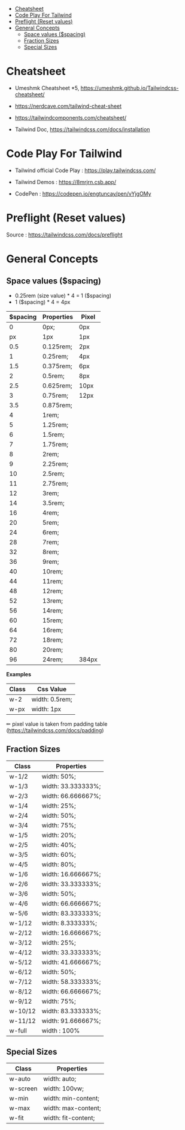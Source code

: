 
- [Cheatsheet](#cheatsheet)
- [Code Play For Tailwind](#code-play-for-tailwind)
- [Preflight (Reset values)](#preflight-reset-values)
- [General Concepts](#general-concepts)
  - [Space values ($spacing)](#space-values-spacing)
  - [Fraction Sizes](#fraction-sizes)
  - [Special Sizes](#special-sizes)

# Cheatsheet

- Umeshmk Cheatsheet *5, https://umeshmk.github.io/Tailwindcss-cheatsheet/

- https://nerdcave.com/tailwind-cheat-sheet

- https://tailwindcomponents.com/cheatsheet/

- Tailwind Doc, https://tailwindcss.com/docs/installation



# Code Play For Tailwind

- Tailwind official Code Play : https://play.tailwindcss.com/

- Tailwind Demos : https://8mrjrn.csb.app/

- CodePen : https://codepen.io/engtuncay/pen/vYjgOMy

# Preflight (Reset values)

Source  : https://tailwindcss.com/docs/preflight

# General Concepts

## Space values ($spacing)

- 0.25rem (size value) * 4 = 1 ($spacing)
- 1 ($spacing) * 4 = 4px

$spacing| Properties | Pixel
--------|------------|------
0       | 0px;       | 0px
px      | 1px        | 1px
0.5     | 0.125rem;  | 2px
1       | 0.25rem;   | 4px
1.5     | 0.375rem;  | 6px
2       | 0.5rem;    | 8px
2.5     | 0.625rem;  | 10px
3       | 0.75rem;   | 12px
3.5     | 0.875rem;  |
4       | 1rem;      |
5       | 1.25rem;   |
6       | 1.5rem;    |
7       | 1.75rem;   |
8       | 2rem;      |
9       | 2.25rem;   |
10      | 2.5rem;    |
11      | 2.75rem;   |
12      | 3rem;      |
14      | 3.5rem;    |
16      | 4rem;      |
20      | 5rem;      |
24      | 6rem;      |
28      | 7rem;      |
32      | 8rem;      |
36      | 9rem;      |
40      | 10rem;     |
44      | 11rem;     |
48      | 12rem;     |
52      | 13rem;     |
56      | 14rem;     |
60      | 15rem;     |
64      | 16rem;     |
72      | 18rem;     |
80      | 20rem;     |
96      | 24rem;     | 384px

**Examples**

Class | Css Value
------|---------------
w-2   | width: 0.5rem;
w-px  | width: 1px


✏ pixel value is taken from padding table (https://tailwindcss.com/docs/padding)

## Fraction Sizes

Class   | Properties
--------|-------------------
w-1/2   | width: 50%;
w-1/3   | width: 33.333333%;
w-2/3   | width: 66.666667%;
w-1/4   | width: 25%;
w-2/4   | width: 50%;
w-3/4   | width: 75%;
w-1/5   | width: 20%;
w-2/5   | width: 40%;
w-3/5   | width: 60%;
w-4/5   | width: 80%;
w-1/6   | width: 16.666667%;
w-2/6   | width: 33.333333%;
w-3/6   | width: 50%;
w-4/6   | width: 66.666667%;
w-5/6   | width: 83.333333%;
w-1/12  | width: 8.333333%;
w-2/12  | width: 16.666667%;
w-3/12  | width: 25%;
w-4/12  | width: 33.333333%;
w-5/12  | width: 41.666667%;
w-6/12  | width: 50%;
w-7/12  | width: 58.333333%;
w-8/12  | width: 66.666667%;
w-9/12  | width: 75%;
w-10/12 | width: 83.333333%;
w-11/12 | width: 91.666667%;
w-full  | width : 100%

## Special Sizes

Class    | Properties
---------|--------------------
w-auto   | width: auto;
w-screen | width: 100vw;
w-min    | width: min-content;
w-max    | width: max-content;
w-fit    | width: fit-content;


